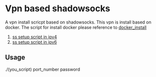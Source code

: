 # Vpn based shadowsocks
A vpn install scricpt based on shadowsocks. This vpn is install based on docker. The script for install docker please reference to [docker_install](https://github.com/T-tssxuan/tools/tree/master/docker)

1. [ss setup script in ipv4](vpn_ss/start_shadowsocks.sh)
2. [ss setup script in ipv6](vpn_ss/start_shadowsocks_v6.sh)

## Usage
./(you_script) port_number password
